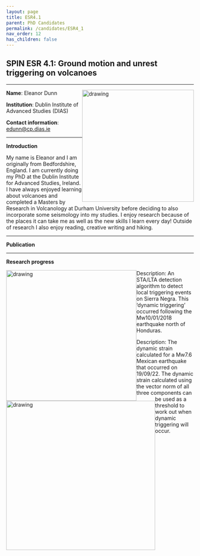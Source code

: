 ```yaml
---
layout: page
title: ESR4.1
parent: PhD Candidates
permalink: /candidates/ESR4_1
nav_order: 12
has_children: false
---
```


## SPIN ESR 4.1: Ground motion and unrest triggering on volcanoes

---
__Name__: Eleanor Dunn         <img src="/candidates/files/esr4_1.jpeg" alt="drawing" width="300" style="float:right"/>

__Institution__: Dublin Institute of Advanced Studies (DIAS)

__Contact information__: edunn@cp.dias.ie

---
__Introduction__

My name is Eleanor and I am originally from Bedfordshire, England. I am currently doing my PhD at the Dublin Institute for Advanced Studies, Ireland. I have always enjoyed learning about volcanoes and completed a Masters by Research in Volcanology at Durham University before deciding to also incorporate some seismology into my studies. I enjoy research because of the places it can take me as well as the new skills I learn every day! Outside of research I also enjoy reading, creative writing and hiking. 

---
__Publication__

---
__Research progress__

<img src="/candidates/files/esr4_1_1_update.jpg" alt="drawing" width="350" style="float:left"/>

Description: An STA/LTA detection algorithm to detect local triggering events on Sierra Negra. This ‘dynamic triggering’ occurred following the Mw10/01/2018 earthquake north of Honduras. 



<img src="/candidates/files/esr4_1_2_update.jpg" alt="drawing" width="400" style="float:left"/>

Description: The dynamic strain calculated for a Mw7.6 Mexican earthquake that occurred on 19/09/22. The dynamic strain calculated using the vector norm of all three components can be used as a threshold to work out when dynamic triggering will occur. 





